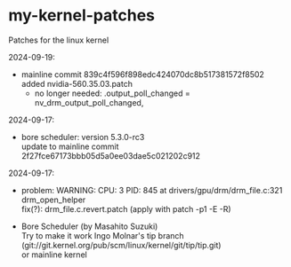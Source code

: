 # my-kernel-patches
Patches for the linux kernel

2024-09-19:
- mainline commit 839c4f596f898edc424070dc8b517381572f8502  
  added nvidia-560.35.03.patch  
  - no longer needed: .output_poll_changed = nv_drm_output_poll_changed,

2024-09-17:
- bore scheduler: version 5.3.0-rc3  
  update to mainline commit 2f27fce67173bbb05d5a0ee03dae5c021202c912

2024-09-17:
- problem: WARNING: CPU: 3 PID: 845 at drivers/gpu/drm/drm_file.c:321 drm_open_helper  
  fix(?): drm_file.c.revert.patch (apply with patch -p1 -E -R)

- Bore Scheduler (by Masahito Suzuki)  
Try to make it work Ingo Molnar's tip branch (git://git.kernel.org/pub/scm/linux/kernel/git/tip/tip.git)  
or mainline kernel
